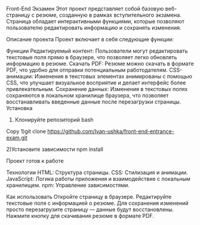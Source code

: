 Front-End Экзамен
Этот проект представляет собой базовую веб-страницу с резюме, созданную в рамках вступительного экзамена. Страница обладает интерактивными функциями, которые позволяют пользователю редактировать информацию и сохранять изменения.

Описание проекта
Проект включает в себя следующие функции:

Функции
Редактируемый контент: Пользователи могут редактировать текстовые поля прямо в браузере, что позволяет легко обновлять информацию в резюме.
Скачать PDF: Резюме можно скачать в формате PDF, что удобно для отправки потенциальным работодателям.
CSS-анимации: Изменения в текстовых элементах анимированы с помощью CSS, что улучшает визуальное восприятие и делает интерфейс более привлекательным.
Сохранение данных: Изменения в текстовых полях сохраняются в локальном хранилище браузера, что позволяет восстанавливать введенные данные после перезагрузки страницы.
Установка
1. Клонируйте репозиторий
   bash

Copy
1)git clone https://github.com/Ivan-ushka/front-end-entrance-exam.git

2)Установите зависимости
npm install

Проект готов к работе

Технологии
HTML: Структура страницы.
CSS: Стилизация и анимации.
JavaScript: Логика работы приложения и взаимодействие с локальным хранилищем.
npm: Управление зависимостями.

Как использовать
Откройте страницу в браузере.
Редактируйте текстовые поля с информацией о резюме.
Для сохранения изменений просто перезагрузите страницу — данные будут восстановлены.
Нажмите кнопку для скачивания резюме в формате PDF.